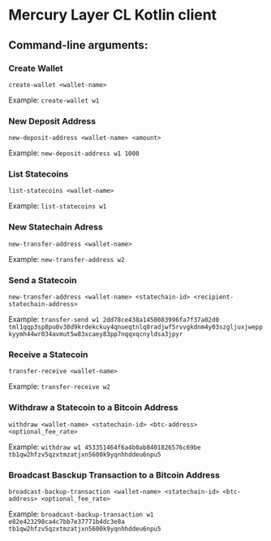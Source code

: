 # Mercury Layer CL Kotlin client

## Command-line arguments:

### Create Wallet
`create-wallet <wallet-name>`

Example: `create-wallet w1`

### New Deposit Address
`new-deposit-address <wallet-name> <amount>`

Example: `new-deposit-address w1 1000`

### List Statecoins

`list-statecoins <wallet-name>`

Example: `list-statecoins w1`

### New Statechain Adress

`new-transfer-address <wallet-name>`

Example: `new-transfer-address w2`

### Send a Statecoin

`new-transfer-address <wallet-name> <statechain-id> <recipient-statechain-address>`

Example: `transfer-send w1 2dd78ce438a1450083996fa7f37a02d0 tml1qqp3sp8pu0v38d9krdekckuy4qnueqtnlq8radjwf5rvvgkdnm4y03szgljuxjweppkyymh44wr034avmut5w83xcaey83pp7nqqxqcnyldsa3jpyr`

### Receive a Statecoin

`transfer-receive <wallet-name>`

Example: `transfer-receive w2`

### Withdraw a Statecoin to a Bitcoin Address

`withdraw <wallet-name> <statechain-id> <btc-address> <optional_fee_rate>`

Example: `withdraw w1 453351464f6a4b0ab8401826576c69be tb1qw2hfzv5qzxtmzatjxn5600k9yqnhhddeu6npu5`

### Broadcast Basckup Transaction to a Bitcoin Address

`broadcast-backup-transaction <wallet-name> <statechain-id> <btc-address> <optional_fee_rate>`

Example: `broadcast-backup-transaction w1 e82e423298ca4c7bb7e37771b4dc3e8a tb1qw2hfzv5qzxtmzatjxn5600k9yqnhhddeu6npu5`